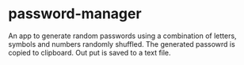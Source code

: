 # password-manager
An app to generate random passwords using a combination of letters, symbols and numbers randomly shuffled. The generated passowrd is copied to clipboard.
Out put is saved to a text file. 
